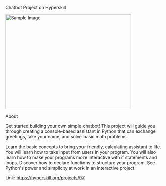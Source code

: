 Chatbot Project on Hyperskill

<img src="[97_simple_chat_bot_python-min](https://github.com/user-attachments/assets/dfe628d8-08a4-47bd-a9b5-8aef03536619](https://hs.azureedge.net/media/projects/6ece52bd20c846f285c1e45d4df93a2a/97_simple_chat_bot_python-min.png)" alt="Sample Image" width="400" height="300">

About

Get started building your own simple chatbot! This project will guide you through creating a console-based assistant in Python that can exchange greetings, take your name, and solve basic math problems.

Learn the basic concepts to bring your friendly, calculating assistant to life. You will learn how to take input from users in your program. You will also learn how to make your programs more interactive with if statements and loops. Discover how to declare functions to structure your program. See Python's power and simplicity at work in an interactive project.


Link: https://hyperskill.org/projects/97
